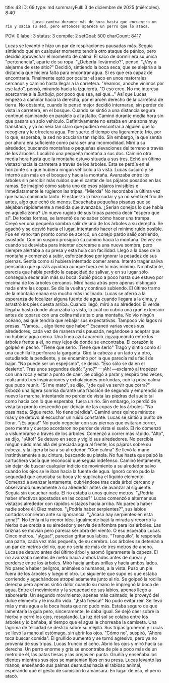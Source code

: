 title:          43
ID:             69
type:           md
summaryFull:    3 de diciembre de 2025 (miércoles). 8:40
                
                Lucas camina durante más de hora hasta que encuentra un rio y sacia su sed, pero entonces aparece un perro que lo ataca.
POV:            0
label:          3
status:         3
compile:        2
setGoal:        500
charCount:      8417


Lucas se levantó e hizo un par de respiraciones pausadas más. Seguía sintiendo que en cualquier momento tendría otro ataque de pánico, pero decidió aprovechar el momento de calma.
El saco de dormir era su única "pertenencia", aparte de su ropa.
"¿Debería llevármelo?", pensó. "¿Voy a alejarme de este sitio?"
Decidió, sintiendo la boca seca, que se alejaría a la distancia que hiciera falta para encontrar agua.
Si es que era capaz de encontrarla.
Finalmente optó por ocultar el saco en unos matorrales cercanos y caminó hasta llegar a la carretera.
"Veamos, anoche vinimos por ese lado", pensó, mirando hacia la izquierda. "O eso creo. No me interesa acercarme a la *Burbuja*, por poco que sea, así que..."
Así que Lucas empezó a caminar hacia la derecha, por el arcén derecho de la carretera de tierra. No obstante, cuando lo pensó mejor decidió internarse, sin perder de vista la carretera, en el bosque.
Cuando se sintió a una distancia segura continuó caminando en paralelo a al asfalto.
Caminó durante media hora sin que pasara un solo vehículo. Definitivamente no estaba en una zona muy transitada, y ya no veía tan claro que pudiera encontrar a alguien que lo recogiera y le ofreciera agua.
Por suerte el tiempo era ligeramente frío, por lo que, esperaba, la sed no acuciaría tan rápido. Sin embargo, la que sentía por ahora era suficiente como para ser una incomodidad.
Miró a su alrededor, buscando montañas o pequeñas elevaciones del terreno a través de los árboles. Localizó una pequeña montaña a sus dos. Caminó otra media hora hasta que la montaña estuvo situada a sus tres.
Echó un último vistazo hacia la carretera a través de los árboles. Esta se perdía en el horizonte sin que hubiera ningún vehículo a la vista. Lucas suspiró y se internó aún más en el bosque y hacia la montaña.
Avanzaba entre los árboles sin percibir más ruidos que el cantar de los pájaros posados en las ramas. Se imaginó cómo sabría uno de esos pájaros invisibles e inmediatamente le rugieron las tripas.
"Mierda"
No recordaba la última vez que había caminado tanto. El esfuerzo lo hizo sudar y ya no sentía el frío de antes, algo que echó de menos.
Escuchaba pequeñas pisadas que se alejaban rápidamente a medida que avanzaba. ¿Serían conejos lo que había en aquella zona? Un nuevo rugido de sus tripas parecía decir "espero que sí". De todas formas, se lamentó de no saber cómo hacer una trampa.
Creyó ver una pequeña sombra salir de uno de los árboles a su derecha. Se agachó y se desvió hacia el lugar, intentando hacer el mínimo ruido posible. Fue en vano: tan pronto como se acercó, un conejo pardo salió corriendo, asustado.
Con un suspiro prosiguió su camino hacia la montaña. De vez en cuando se desviaba para intentar acercarse a una nueva sombra, pero siempre alertaba a su presa y esta huía con facilidad.
Llegó a la base de la montaña y comenzó a subir, esforzándose por ignorar la pesadez de sus piernas.
Sentía como si hubiera intentado comer arena. Intentó tragar saliva pensando que quizás ayudara aunque fuera en lo más mínimo. No obstante, parecía que había perdido la capacidad de salivar, y en su lugar sólo conseguía secar aún más su boca.
Subió poco a poco hasta que estuvo por encima de los árboles cercanos. Miró hacia atrás pero apenas distinguió nada entre las copas. Se dio la vuelta y continuó subiendo.
El último tramo de la montaña enana era mucho más inclinado. Lucas se aferró a la esperanza de localizar alguna fuente de agua cuando llegara a la cima, y arrastró los pies cuesta arriba.
Cuando llegó, miró a su alrededor.
El verde llegaba hasta donde alcanzaba la vista, lo cuál no cubría una gran extensión antes de toparse con una colina más alta o una montaña. No vio ningún océano, así que tendría que rebajar sus expectativas. Tampoco vio lagos ni presas.
"Vamos..., algo tiene que haber"
Escaneó varias veces sus alrededores, cada vez de manera más pausada, negándose a aceptar que no hubiera agua cerca.
Una línea azul apareció zigzagueando entre los árboles frente a él, no muy lejos de donde se encontraba.
El corazón le golpeó el pecho.
"Tiene que serlo. ¡Tiene que serlo"
Tragó y sintió como si una cuchilla le perforara la garganta. Giró la cabeza a un lado y a otro, estudiando la pendiente, y se encaminó por la que parecía más fácil de bajar.
"No puede ser un espejismo", se decía. "Eso sólo se da en el desierto". Tras unos segundos dudó: "¿no?"
—¡Ah! —exclamó al tropezar con una roca y estar a punto de caer.
Se obligó a parar y respiró tres veces, realizando tres inspiraciones y exhalaciones profundas, con la poca calma que pudo reunir.
"Si me mato", se dijo, "¿de qué va servir que corra?"
Esbozó una ligera sonrisa durante una fracción de segundo y emprendió de nuevo la marcha, intentando no perder de vista las piedras del suelo tal como hacia con lo que esperaba, fuera un río.
Sin embargo, lo perdió de vista tan pronto descendió por debajo de las copas de los árboles.
"No pasa nada. Sigue recto. No tiene pérdida".
Caminó unos quince minutos más y se detuvo al escuchar un ruido constante.
Lucas se sintió a punto de llorar.
"¡Es agua!"
No pudo negociar con sus piernas que evitaran correr, pero mente y cuerpo acordaron no perder de vista el suelo.
El río comenzó a vislumbrarse a través de los árboles. Comenzó a correr más rápido.
"Alto", se dijo, "¡Alto!"
Se detuvo en seco y vigiló sus alrededores. No percibía ningún ruido más allá del preciada agua al frente, los pájaros sobre su cabeza, y la ligera brisa a su alrededor.
"Con calma"
Se llevó la mano instintivamente a su cintura, buscando su pistola. No fue hasta que palpó la cartuchera vacía que reconoció que seguía indefenso.
Caminó lentamente, sin dejar de buscar cualquier indicio de movimiento a su alrededor salvo cuando los ojos se le iban hacia la fuente de agua.
Ignoró como pudo la sequedad que acuciaba su boca y le suplicaba el líquido elemento. Comenzó a avanzar lentamente, cubriéndose tras cada árbol cercano y observando nuevamente a su alrededor antes de avanzar al siguiente.
Seguía sin escuchar nada.
El río estaba a unos quince metros.
"¿Podría haber efectivos apostados en las copas?"
Lucas comenzó a alternar sus vistazos alrededor con rápidos vistazos hacia arriba.
No parecía haber nadie sobre él.
Diez metros.
"¿Podría haber serpientes?", sus labios cortados sonrieron ante su ignorancia. "¿Acaso hay serpientes en esta zona?". No tenía ni la menor idea.
Igualmente bajó la mirada y recorrió la hierba que crecía a su alrededor y servía de alfombra para los árboles. Las briznas se movían pero parecía ser obra del viento. O eso esperaba Lucas.
Cinco metros.
"¡Agua!", parecían gritar sus labios.
"Tranquilo", le respondía una parte, cada vez más pequeña, de su cerebro.
Los árboles se detenían a un par de metros del río, que no sería de más de tres metros de ancho. Lucas se detuvo antes del último árbol y asomó ligeramente la cabeza. El rio avanzaba cientos de metro hacia ambos lados antes de curvar y perderse entre los árboles.
Miró hacia ambas orillas y hacia ambos lados. No parecía haber peligros, animales o humanos, a la vista.
Puso un pie fuera de los árboles y luego el otro. Lo siguiente que supo es que estaba corriendo y agachándose atropelladamente junto al río.
Se golpeó la rodilla derecha pero apenas sintió dolor cuando su mano le impregnó la boca de agua. Entre el movimiento y la sequedad de sus labios, apenas llegó a saborearla. Un segundo movimiento, apenas más calmado, le proveyó del dulce elemento y le insufló vida.
"¡Está fresca!"
No pudo evitar reír.
Se llevó más y más agua a la boca hasta que no pudo más. Estaba seguro de que lamentaría la gula pero, sinceramente, le daba igual.
Se dejó caer sobre la hierba y cerró los ojos, resoplando. La luz del sol se colaba entre los árboles y lo bañaba, al tiempo que el agua le chorreaba la camiseta. Una lágrima de felicidad se deslizó sobre su mejilla.
Sus tripas gruñeron y Lucas se llevó la mano al estómago, sin abrir los ojos.
"Cómo no", suspiró, "Ahora toca buscar comida".
El gruñido aumentó y se tornó agresivo, pero ya no provenía de sus tripas.
Lucas frunció el ceño. Abrió los ojos y miró hacia su derecha.
Un perro enorme y gris se encontraba de pie a poco más de un metro de él, las patas tiesas y las orejas en punta. Gruñía y enseñaba los dientes mientras sus ojos se mantenían fijos en su presa.
Lucas levantó las manos, enseñando sus palmas desnudas hacia el rabioso animal, esperando que el gesto de sumisión lo amansara.
En lugar de eso, el perro atacó.